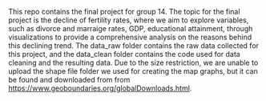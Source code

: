 This repo contains the final project for group 14. The topic for the final project is the decline of fertility rates, where we aim to explore variables, such as divorce and marraige rates, GDP, educational attainment, through visualizations to provide a comprehensive analysis on the reasons behind this declining trend. The data_raw folder contains the raw data collected for this project, and the data_clean folder contains the code used for data cleaning and the resulting data. Due to the size restriction, we are unable to upload the shape file folder we used for creating the map graphs, but it can be found and downloaded from from https://www.geoboundaries.org/globalDownloads.html.
